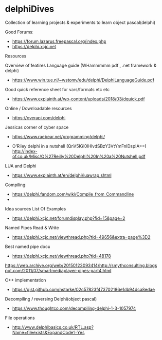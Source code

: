 # delphiDives
Collection of learning projects &amp; experiments to learn object pascal(delphi)

Good Forums:
- https://forum.lazarus.freepascal.org/index.php
- https://delphi.xcjc.net




Resources 

Overview of featires 
Language guide (WHammmmm pdf , .net framework & delphi)
- https://www.win.tue.nl/~wstomv/edu/delphi/DelphiLanguageGuide.pdf

Good quick reference sheet for vars/formats etc etc
- https://www.explainth.at/wp-content/uploads/2018/03/dquick.pdf

Online / Downloadable resources
- https://overapi.com/delphi

Jessicas corner of cyber space
- https://www.raebear.net/programming/delphi/

- O'Riley delphi in a nutshell (QnV5IGl0IHlvdSBzY3VtYmFnIDspIA==)
http://index-of.co.uk/Misc/O%27Reilly%20Delphi%20In%20a%20Nutshell.pdf

LUA and Delphi
- https://www.explainth.at/en/delphi/luawrap.shtml




Compiling
- https://delphi.fandom.com/wiki/Compile_from_Commandline
- 



Idea sources
List Of Examples
- https://delphi.xcjc.net/forumdisplay.php?fid=15&page=2

Named Pipes Read & Write
- https://delphi.xcjc.net/viewthread.php?tid=49656&extra=page%3D2

Best named pipe docu 
- https://delphi.xcjc.net/viewthread.php?tid=48178

https://web.archive.org/web/20150123093414/http://smythconsulting.blogspot.com/2011/07/smartmediaplayer-pipes-part4.html


C++ implementation 
- https://gist.github.com/nstarke/02c57823f473702186e1db94dca8edae

Decompiling / reversing Delphi(object pascal)
- https://www.thoughtco.com/decompiling-delphi-1-3-1057974


File operations 
- http://www.delphibasics.co.uk/RTL.asp?Name=fileexists&ExpandCode1=Yes